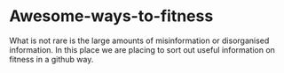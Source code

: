 # Awesome-ways-to-fitness

What is not rare is the large amounts of misinformation or disorganised information. In this place we are placing to sort out useful information on fitness in a github way. 
